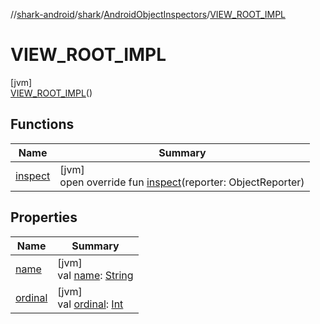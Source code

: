//[shark-android](../../../../index.md)/[shark](../../index.md)/[AndroidObjectInspectors](../index.md)/[VIEW_ROOT_IMPL](index.md)

# VIEW_ROOT_IMPL

[jvm]\
[VIEW_ROOT_IMPL](index.md)()

## Functions

| Name | Summary |
|---|---|
| [inspect](inspect.md) | [jvm]<br>open override fun [inspect](inspect.md)(reporter: ObjectReporter) |

## Properties

| Name | Summary |
|---|---|
| [name](../../-android-reference-matchers/-i-r-e-q-u-e-s-t_-f-i-n-i-s-h_-c-a-l-l-b-a-c-k/index.md#-372974862%2FProperties%2F980726859) | [jvm]<br>val [name](../../-android-reference-matchers/-i-r-e-q-u-e-s-t_-f-i-n-i-s-h_-c-a-l-l-b-a-c-k/index.md#-372974862%2FProperties%2F980726859): [String](https://kotlinlang.org/api/latest/jvm/stdlib/kotlin/-string/index.html) |
| [ordinal](../../-android-reference-matchers/-i-r-e-q-u-e-s-t_-f-i-n-i-s-h_-c-a-l-l-b-a-c-k/index.md#-739389684%2FProperties%2F980726859) | [jvm]<br>val [ordinal](../../-android-reference-matchers/-i-r-e-q-u-e-s-t_-f-i-n-i-s-h_-c-a-l-l-b-a-c-k/index.md#-739389684%2FProperties%2F980726859): [Int](https://kotlinlang.org/api/latest/jvm/stdlib/kotlin/-int/index.html) |
